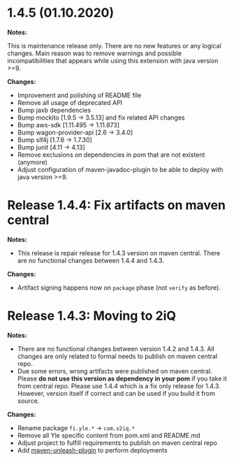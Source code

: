 # 1.4.5 (01.10.2020)

**Notes:**

This is maintenance release only.
There are no new features or any logical changes.
Main reason was to remove warnings and possible incompatibilities that appears while using this extension with java version >=9.

**Changes:**

- Improvement and polishing of README file
- Remove all usage of deprecated API
- Bump jaxb dependencies
- Bump mockito [1.9.5 -> 3.5.13] and fix related API changes
- Bump aws-sdk [1.11.495 -> 1.11.873]
- Bump wagon-provider-api [2.6 -> 3.4.0]
- Bump slf4j [1.7.6 -> 1.7.30]
- Bump junit [4.11 -> 4.13]
- Remove exclusions on dependencies in pom that are not existent (anymore)
- Adjust configuration of maven-javadoc-plugin to be able to deploy with java version >=9.

# Release 1.4.4: Fix artifacts on maven central

**Notes:**
 - This release is repair release for 1.4.3 version on maven central. There are no functional changes between 1.4.4 and 1.4.3.

**Changes:**
 - Artifact signing happens now on `package` phase (not `verify` as before).

# Release 1.4.3: Moving to 2iQ

**Notes:**
 - There are no functional changes between version 1.4.2 and 1.4.3. All changes are only related to formal needs to publish on maven central repo.
 - Due some errors, wrong artifacts were published on maven central. Please **do not use this version as dependency in your pom** if you take it from central repo. Please use 1.4.4 which is a fix only release for 1.4.3. However, version itself if correct and can be used if you build it from source.

**Changes:**
 - Rename package `fi.yle.*` -> `com.x2iq.*`
 - Remove all Yle specific content from pom.xml and README.md
 - Adjust project to fulfill requirements to publish on maven central repo
 - Add [maven-unleash-plugin](https://github.com/shillner/unleash-maven-plugin) to perform deployments
